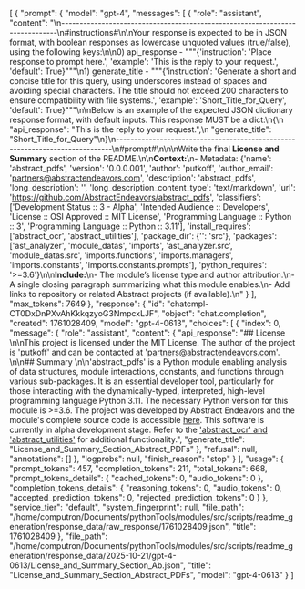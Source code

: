 [
    {
        "prompt": {
            "model": "gpt-4",
            "messages": [
                {
                    "role": "assistant",
                    "content": "\n-----------------------------------------------------------------------------\n#instructions#\n\nYour response is expected to be in JSON format, with boolean responses as lowercase unquoted values (true/false), using the following keys:\n\n0) api_response - \"\"\"{'instruction': 'Place response to prompt here.', 'example': 'This is the reply to your request.', 'default': True}\"\"\"\n1) generate_title - \"\"\"{'instruction': 'Generate a short and concise title for this query, using underscores instead of spaces and avoiding special characters. The title should not exceed 200 characters to ensure compatibility with file systems.', 'example': 'Short_Title_for_Query', 'default': True}\"\"\"\n\nBelow is an example of the expected JSON dictionary response format, with default inputs. This response MUST be a dict:\n{\n  \"api_response\": \"This is the reply to your request.\",\n  \"generate_title\": \"Short_Title_for_Query\"\n}\n-----------------------------------------------------------------------------\n#prompt#\n\n\nWrite the final **License and Summary** section of the README.\n\n**Context:**\n- Metadata: {'name': 'abstract_pdfs', 'version': '0.0.0.001', 'author': 'putkoff', 'author_email': 'partners@abstractendeavors.com', 'description': 'abstract_pdfs', 'long_description': '', 'long_description_content_type': 'text/markdown', 'url': 'https://github.com/AbstractEndeavors/abstract_pdfs', 'classifiers': ['Development Status :: 3 - Alpha', 'Intended Audience :: Developers', 'License :: OSI Approved :: MIT License', 'Programming Language :: Python :: 3', 'Programming Language :: Python :: 3.11'], 'install_requires': ['abstract_ocr', 'abstract_utilities'], 'package_dir': {'': 'src'}, 'packages': ['ast_analyzer', 'module_datas', 'imports', 'ast_analyzer.src', 'module_datas.src', 'imports.functions', 'imports.managers', 'imports.constants', 'imports.constants.prompts'], 'python_requires': '>=3.6'}\n\n**Include:**\n- The module’s license type and author attribution.\n- A single closing paragraph summarizing what this module enables.\n- Add links to repository or related Abstract projects (if available).\n"
                }
            ],
            "max_tokens": 7649
        },
        "response": {
            "id": "chatcmpl-CT0DxDnPXvAhKkkqzyoG3NmpcxLJF",
            "object": "chat.completion",
            "created": 1761028409,
            "model": "gpt-4-0613",
            "choices": [
                {
                    "index": 0,
                    "message": {
                        "role": "assistant",
                        "content": {
                            "api_response": "## License \n\nThis project is licensed under the MIT License. The author of the project is 'putkoff' and can be contacted at 'partners@abstractendeavors.com'. \n\n## Summary \n\n'abstract_pdfs' is a Python module enabling analysis of data structures, module interactions, constants, and functions through various sub-packages. It is an essential developer tool, particularly for those interacting with the dynamically-typed, interpreted, high-level programming language Python 3.11. The necessary Python version for this module is >=3.6. The project was developed by Abstract Endeavors and the module's complete source code is accessible [here](https://github.com/AbstractEndeavors/abstract_pdfs). This software is currently in alpha development stage. Refer to the ['abstract_ocr' and 'abstract_utilities'](https://github.com/AbstractEndeavors) for additional functionality.",
                            "generate_title": "License_and_Summary_Section_Abstract_PDFs"
                        },
                        "refusal": null,
                        "annotations": []
                    },
                    "logprobs": null,
                    "finish_reason": "stop"
                }
            ],
            "usage": {
                "prompt_tokens": 457,
                "completion_tokens": 211,
                "total_tokens": 668,
                "prompt_tokens_details": {
                    "cached_tokens": 0,
                    "audio_tokens": 0
                },
                "completion_tokens_details": {
                    "reasoning_tokens": 0,
                    "audio_tokens": 0,
                    "accepted_prediction_tokens": 0,
                    "rejected_prediction_tokens": 0
                }
            },
            "service_tier": "default",
            "system_fingerprint": null,
            "file_path": "/home/computron/Documents/pythonTools/modules/src/scripts/readme_generation/response_data/raw_response/1761028409.json",
            "title": 1761028409
        },
        "file_path": "/home/computron/Documents/pythonTools/modules/src/scripts/readme_generation/response_data/2025-10-21/gpt-4-0613/License_and_Summary_Section_Ab.json",
        "title": "License_and_Summary_Section_Abstract_PDFs",
        "model": "gpt-4-0613"
    }
]